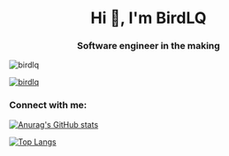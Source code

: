 <h1 align="center">Hi 👋, I'm BirdLQ</h1>
<h3 align="center">Software engineer in the making</h3>

<p align="left"> <img src="https://komarev.com/ghpvc/?username=birdlq&label=Profile%20views&color=0e75b6&style=flat" alt="birdlq" /> </p>

<p align="left"> <a href="https://github.com/ryo-ma/github-profile-trophy"><img src="https://github-profile-trophy.vercel.app/?username=birdlq" alt="birdlq" /></a> </p>

<h3 align="left">Connect with me:</h3>
<p align="left">
</p>

[![Anurag's GitHub stats](https://github-readme-stats.vercel.app/api?username=BirdLQ&hide=prs,issues,contribs&show_icons=true&theme=vue-dark)](https://github.com/anuraghazra/github-readme-stats)

[![Top Langs](https://github-readme-stats.vercel.app/api/top-langs/?username=BirdLQ&theme=vue-dark)](https://github.com/anuraghazra/github-readme-stats)
<!--
**BirdLQ/BirdLQ** is a ✨ _special_ ✨ repository because its `README.md` (this file) appears on your GitHub profile.

Here are some ideas to get you started:

- 🔭 I’m currently working on ...
- 🌱 I’m currently learning ...
- 👯 I’m looking to collaborate on ...
- 🤔 I’m looking for help with ...
- 💬 Ask me about ...
- 📫 How to reach me: ...
- 😄 Pronouns: ...
- ⚡ Fun fact: ...
-->
